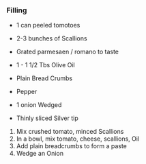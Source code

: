 ### Filling

* 1 can peeled tomotoes
* 2-3 bunches of Scallions
* Grated parmesaen / romano to taste
* 1 - 1 1/2 Tbs Olive Oil
* Plain Bread Crumbs
* Pepper
* 1 onion Wedged

* Thinly sliced Silver tip

1. Mix crushed tomato, minced Scallions
2. In a bowl, mix tomato, cheese, scallions, Oil
3. Add plain breadcrumbs to form a paste
4. Wedge an Onion
